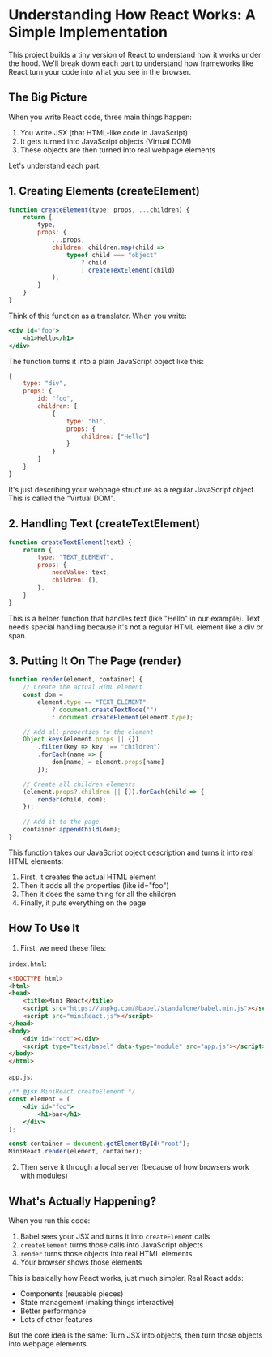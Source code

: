 # Understanding How React Works: A Simple Implementation

This project builds a tiny version of React to understand how it works under the hood. We'll break down each part to understand how frameworks like React turn your code into what you see in the browser.

## The Big Picture

When you write React code, three main things happen:
1. You write JSX (that HTML-like code in JavaScript)
2. It gets turned into JavaScript objects (Virtual DOM)
3. These objects are then turned into real webpage elements

Let's understand each part:

## 1. Creating Elements (createElement)

```javascript
function createElement(type, props, ...children) {
    return {
        type,
        props: {
            ...props,
            children: children.map(child =>
                typeof child === "object"
                    ? child
                    : createTextElement(child)
            ),
        }
    }
}
```

Think of this function as a translator. When you write:
```jsx
<div id="foo">
    <h1>Hello</h1>
</div>
```

The function turns it into a plain JavaScript object like this:
```javascript
{
    type: "div",
    props: {
        id: "foo",
        children: [
            {
                type: "h1",
                props: {
                    children: ["Hello"]
                }
            }
        ]
    }
}
```

It's just describing your webpage structure as a regular JavaScript object. This is called the "Virtual DOM".

## 2. Handling Text (createTextElement)

```javascript
function createTextElement(text) {
    return {
        type: "TEXT_ELEMENT",
        props: {
            nodeValue: text,
            children: [],
        },
    }
}
```

This is a helper function that handles text (like "Hello" in our example). Text needs special handling because it's not a regular HTML element like a div or span.

## 3. Putting It On The Page (render)

```javascript
function render(element, container) {
    // Create the actual HTML element
    const dom =
        element.type == "TEXT_ELEMENT"
            ? document.createTextNode("")
            : document.createElement(element.type);

    // Add all properties to the element
    Object.keys(element.props || {})
        .filter(key => key !== "children")
        .forEach(name => {
            dom[name] = element.props[name]
        });

    // Create all children elements
    (element.props?.children || []).forEach(child => {
        render(child, dom);
    });
    
    // Add it to the page
    container.appendChild(dom);
}
```

This function takes our JavaScript object description and turns it into real HTML elements:
1. First, it creates the actual HTML element
2. Then it adds all the properties (like id="foo")
3. Then it does the same thing for all the children
4. Finally, it puts everything on the page

## How To Use It

1. First, we need these files:

`index.html`:
```html
<!DOCTYPE html>
<html>
<head>
    <title>Mini React</title>
    <script src="https://unpkg.com/@babel/standalone/babel.min.js"></script>
    <script src="miniReact.js"></script>
</head>
<body>
    <div id="root"></div>
    <script type="text/babel" data-type="module" src="app.js"></script>
</body>
</html>
```

`app.js`:
```jsx
/** @jsx MiniReact.createElement */
const element = (
    <div id="foo">
        <h1>bar</h1>
    </div>
);

const container = document.getElementById("root");
MiniReact.render(element, container);
```

2. Then serve it through a local server (because of how browsers work with modules)

## What's Actually Happening?

When you run this code:
1. Babel sees your JSX and turns it into `createElement` calls
2. `createElement` turns those calls into JavaScript objects
3. `render` turns those objects into real HTML elements
4. Your browser shows those elements

This is basically how React works, just much simpler. Real React adds:
- Components (reusable pieces)
- State management (making things interactive)
- Better performance
- Lots of other features

But the core idea is the same: Turn JSX into objects, then turn those objects into webpage elements.